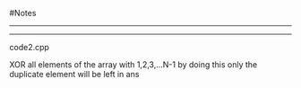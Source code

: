 #Notes

---

---

code2.cpp

XOR all elements of the array with 1,2,3,...N-1
by doing this only the duplicate element will be left in ans
